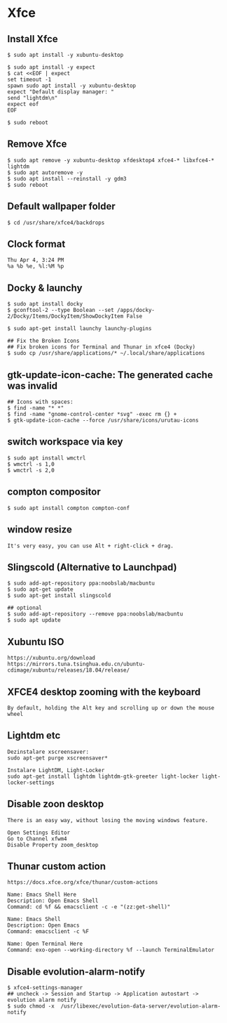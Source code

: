 Xfce
====

## Install Xfce

    $ sudo apt install -y xubuntu-desktop

    $ sudo apt install -y expect
    $ cat <<EOF | expect
    set timeout -1
    spawn sudo apt install -y xubuntu-desktop
    expect "Default display manager: "
    send "lightdm\n"
    expect eof
    EOF

    $ sudo reboot

## Remove Xfce

    $ sudo apt remove -y xubuntu-desktop xfdesktop4 xfce4-* libxfce4-* lightdm
    $ sudo apt autoremove -y
    $ sudo apt install --reinstall -y gdm3
    $ sudo reboot

## Default wallpaper folder

    $ cd /usr/share/xfce4/backdrops

## Clock format

    Thu Apr 4, 3:24 PM
    %a %b %e, %l:%M %p

## Docky & launchy

    $ sudo apt install docky
    $ gconftool-2 --type Boolean --set /apps/docky-2/Docky/Items/DockyItem/ShowDockyItem False

    $ sudo apt-get install launchy launchy-plugins

    ## Fix the Broken Icons
    ## Fix broken icons for Terminal and Thunar in xfce4 (Docky)
    $ sudo cp /usr/share/applications/* ~/.local/share/applications

## gtk-update-icon-cache: The generated cache was invalid

    ## Icons with spaces:
    $ find -name "* *"
    $ find -name "gnome-control-center *svg" -exec rm {} +
    $ gtk-update-icon-cache --force /usr/share/icons/urutau-icons

## switch workspace via key

    $ sudo apt install wmctrl
    $ wmctrl -s 1,0
    $ wmctrl -s 2,0

## compton compositor

    $ sudo apt install compton compton-conf

## window resize

    It's very easy, you can use Alt + right-click + drag.

## Slingscold (Alternative to Launchpad)

    $ sudo add-apt-repository ppa:noobslab/macbuntu
    $ sudo apt-get update
    $ sudo apt-get install slingscold

    ## optional
    $ sudo add-apt-repository --remove ppa:noobslab/macbuntu
    $ sudo apt update

## Xubuntu ISO

    https://xubuntu.org/download
    https://mirrors.tuna.tsinghua.edu.cn/ubuntu-cdimage/xubuntu/releases/18.04/release/

## XFCE4 desktop zooming with the keyboard

    By default, holding the Alt key and scrolling up or down the mouse wheel


## Lightdm etc

    Dezinstalare xscreensaver:
    sudo apt-get purge xscreensaver*

    Instalare LightDM, Light-Locker
    sudo apt-get install lightdm lightdm-gtk-greeter light-locker light-locker-settings

## Disable zoon desktop

    There is an easy way, without losing the moving windows feature.

    Open Settings Editor
    Go to Channel xfwm4
    Disable Property zoom_desktop

## Thunar custom action
    https://docs.xfce.org/xfce/thunar/custom-actions

    Name: Emacs Shell Here
    Description: Open Emacs Shell
    Command: cd %f && emacsclient -c -e "(zz:get-shell)"

    Name: Emacs Shell
    Description: Open Emacs
    Command: emacsclient -c %F

    Name: Open Terminal Here
    Command: exo-open --working-directory %f --launch TerminalEmulator

## Disable evolution-alarm-notify

    $ xfce4-settings-manager
    ## uncheck -> Session and Startup -> Application autostart -> evolution alarm notify
    $ sudo chmod -x  /usr/libexec/evolution-data-server/evolution-alarm-notify
